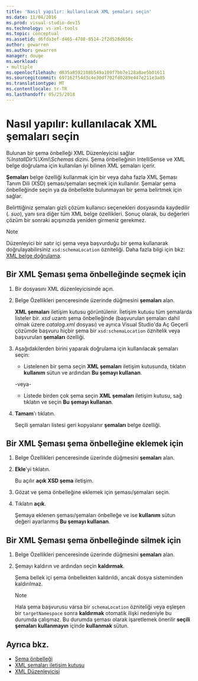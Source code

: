 ```yaml
---
title: 'Nasıl yapılır: kullanılacak XML şemaları seçin'
ms.date: 11/04/2016
ms.prod: visual-studio-dev15
ms.technology: vs-xml-tools
ms.topic: conceptual
ms.assetid: d6fda3ef-d465-4788-8514-2f2d528d658c
author: gewarren
ms.author: gewarren
manager: douge
ms.workload:
- multiple
ms.openlocfilehash: d835a8592108b549a109f7bb7e128a8ae5b01611
ms.sourcegitcommit: 697162f54d3c4e30df702fd0289e447e211e3a85
ms.translationtype: MT
ms.contentlocale: tr-TR
ms.lasthandoff: 05/25/2018
---
```

# <a name="how-to-select-the-xml-schemas-to-use"></a>Nasıl yapılır: kullanılacak XML şemaları seçin

Bulunan bir şema önbelleği XML Düzenleyicisi sağlar *%InstallDir%\Xml\Schemas* dizini. Şema önbelleğinin IntelliSense ve XML belge doğrulama için kullanılan iyi bilinen XML şemaları içerir.

**Şemaları** belge özelliği kullanmak için bir veya daha fazla XML Şeması Tanım Dili (XSD) şeması/şemaları seçmek için kullanılır. Şemalar şema önbelleğinde seçin ya da önbellekte bulunmayan bir şema belirtmek için sağlar.

Belirttiğiniz şemaları gizli çözüm kullanıcı seçenekleri dosyasında kaydedilir (. *suo*), yanı sıra diğer tüm XML belge özellikleri. Sonuç olarak, bu değerleri çözüm bir sonraki açışınızda yeniden girmeniz gerekmez.

> [!NOTE]
> Düzenleyici bir satır içi şema veya başvurduğu bir şema kullanarak doğrulayabilirsiniz `xsd:schemaLocation` özniteliği. Daha fazla bilgi için bkz: [XML belge doğrulama](../xml-tools/xml-document-validation.md).

## <a name="to-select-an-xml-schema-from-the-schema-cache"></a>Bir XML Şeması şema önbelleğinde seçmek için

1.  Bir dosyasını XML düzenleyicisinde açın.

2.  Belge Özellikleri penceresinde üzerinde düğmesini **şemaları** alan.

     **XML şemaları** iletişim kutusu görüntülenir. İletişim kutusu tüm şemalarda listeler bir. *xsd* uzantı şema önbelleğinde (başvurulan şemaları dahil olmak üzere *catalog.xml* dosyası) ve ayrıca Visual Studio'da Aç Geçerli çözümde başvuru hiçbir şema bir `xsd:schemaLocation` öznitelik veya başvurulan **şemaları** özelliği.

3.  Aşağıdakilerden birini yaparak doğrulama için kullanılacak şemaları seçin:

    -   Listelenen bir şema seçin **XML şemaları** iletişim kutusunda, tıklatın **kullanım** sütun ve ardından **Bu şemayı kullanan**.

     -veya-

    -   Listede birden çok şema seçin **XML şemaları** iletişim kutusu, sağ tıklatın ve seçin **Bu şemayı kullanan**.

4.  **Tamam**'ı tıklatın.

     Seçili şemaları listesi geri kopyalanır **şemaları** belge özelliği.

## <a name="to-add-an-xml-schema-to-the-schema-cache"></a>Bir XML Şeması şema önbelleğine eklemek için

1.  Belge Özellikleri penceresinde üzerinde düğmesini **şemaları** alan.

2.  **Ekle**'yi tıklatın.

     Bu açılır **açık XSD şema** iletişim.

3.  Gözat ve şema önbelleğine eklemek için şeması/şemaları seçin.

4.  Tıklatın **açık**.

     Şemaya eklenen şeması/şemaları önbelleğe ve ise **kullanım** sütun değeri ayarlanmış **Bu şemayı kullanan**.

## <a name="to-delete-an-xml-schema-from-the-schema-cache"></a>Bir XML Şeması şema önbelleğinde silmek için

1.  Belge Özellikleri penceresinde üzerinde düğmesini **şemaları** alan.

2.  Şemayı kaldırın ve ardından seçin **kaldırmak**.

     Şema bellek içi şema önbellekten kaldırıldı, ancak dosya sisteminden kaldırılmaz.

    > [!NOTE]
    > Hala şema başvurusu varsa bir `schemaLocation` özniteliği veya eşleşen bir `targetNamespace` sonra **kaldırmak** otomatik ilişki nedeniyle bu durumda çalışmaz. Bu durumda şeması olarak işaretlemek önerilir **seçili şemaları kullanmayın** içinde **kullanmak** sütun.

## <a name="see-also"></a>Ayrıca bkz.

- [Şema önbelleği](../xml-tools/schema-cache.md)
- [XML şemaları iletişim kutusu](../xml-tools/xml-schemas-dialog-box.md)
- [XML Düzenleyicisi](../xml-tools/xml-editor.md)